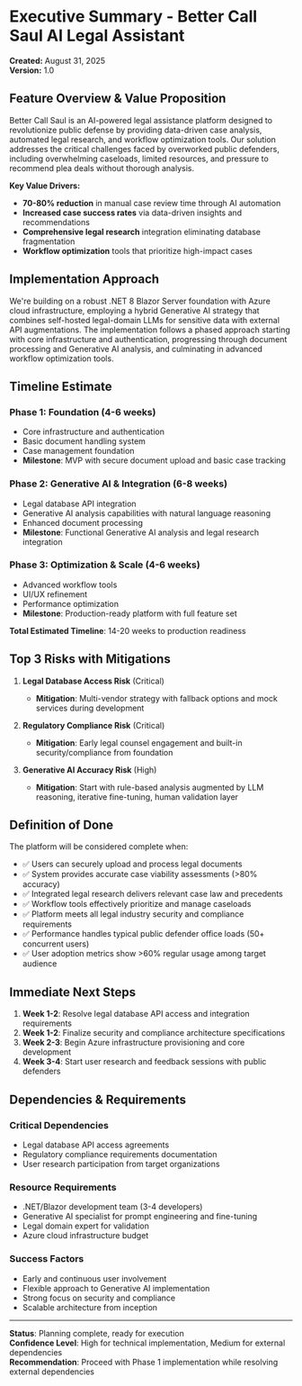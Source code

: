 # Executive Summary - Better Call Saul AI Legal Assistant

**Created:** August 31, 2025  
**Version:** 1.0

## Feature Overview & Value Proposition

Better Call Saul is an AI-powered legal assistance platform designed to revolutionize public defense by providing data-driven case analysis, automated legal research, and workflow optimization tools. Our solution addresses the critical challenges faced by overworked public defenders, including overwhelming caseloads, limited resources, and pressure to recommend plea deals without thorough analysis.

**Key Value Drivers:**
- **70-80% reduction** in manual case review time through AI automation
- **Increased case success rates** via data-driven insights and recommendations
- **Comprehensive legal research** integration eliminating database fragmentation
- **Workflow optimization** tools that prioritize high-impact cases

## Implementation Approach

We're building on a robust .NET 8 Blazor Server foundation with Azure cloud infrastructure, employing a hybrid Generative AI strategy that combines self-hosted legal-domain LLMs for sensitive data with external API augmentations. The implementation follows a phased approach starting with core infrastructure and authentication, progressing through document processing and Generative AI analysis, and culminating in advanced workflow optimization tools.

## Timeline Estimate

### Phase 1: Foundation (4-6 weeks)
- Core infrastructure and authentication
- Basic document handling system
- Case management foundation
- **Milestone**: MVP with secure document upload and basic case tracking

### Phase 2: Generative AI & Integration (6-8 weeks)  
- Legal database API integration
- Generative AI analysis capabilities with natural language reasoning
- Enhanced document processing
- **Milestone**: Functional Generative AI analysis and legal research integration

### Phase 3: Optimization & Scale (4-6 weeks)
- Advanced workflow tools
- UI/UX refinement
- Performance optimization
- **Milestone**: Production-ready platform with full feature set

**Total Estimated Timeline**: 14-20 weeks to production readiness

## Top 3 Risks with Mitigations

1. **Legal Database Access Risk** (Critical)
   - **Mitigation**: Multi-vendor strategy with fallback options and mock services during development

2. **Regulatory Compliance Risk** (Critical)  
   - **Mitigation**: Early legal counsel engagement and built-in security/compliance from foundation

3. **Generative AI Accuracy Risk** (High)
   - **Mitigation**: Start with rule-based analysis augmented by LLM reasoning, iterative fine-tuning, human validation layer

## Definition of Done

The platform will be considered complete when:
- ✅ Users can securely upload and process legal documents
- ✅ System provides accurate case viability assessments (>80% accuracy)
- ✅ Integrated legal research delivers relevant case law and precedents  
- ✅ Workflow tools effectively prioritize and manage caseloads
- ✅ Platform meets all legal industry security and compliance requirements
- ✅ Performance handles typical public defender office loads (50+ concurrent users)
- ✅ User adoption metrics show >60% regular usage among target audience

## Immediate Next Steps

1. **Week 1-2**: Resolve legal database API access and integration requirements
2. **Week 1-2**: Finalize security and compliance architecture specifications  
3. **Week 2-3**: Begin Azure infrastructure provisioning and core development
4. **Week 3-4**: Start user research and feedback sessions with public defenders

## Dependencies & Requirements

### Critical Dependencies
- Legal database API access agreements
- Regulatory compliance requirements documentation
- User research participation from target organizations

### Resource Requirements
- .NET/Blazor development team (3-4 developers)
- Generative AI specialist for prompt engineering and fine-tuning
- Legal domain expert for validation
- Azure cloud infrastructure budget

### Success Factors
- Early and continuous user involvement
- Flexible approach to Generative AI implementation
- Strong focus on security and compliance
- Scalable architecture from inception

---

**Status**: Planning complete, ready for execution  
**Confidence Level**: High for technical implementation, Medium for external dependencies  
**Recommendation**: Proceed with Phase 1 implementation while resolving external dependencies
